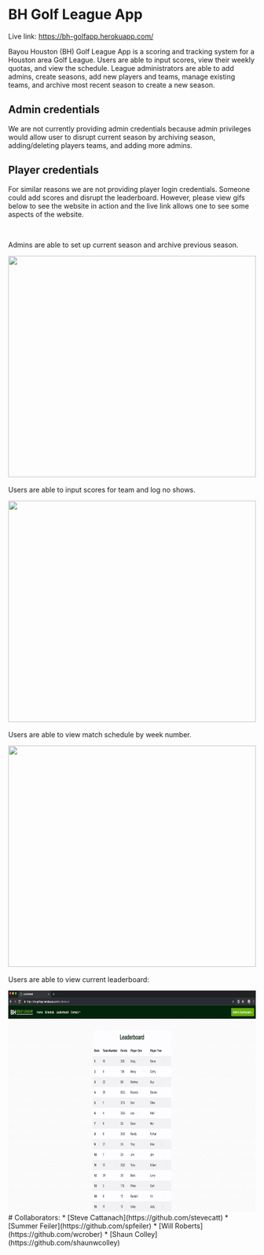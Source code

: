 # BH Golf League App

Live link: https://bh-golfapp.herokuapp.com/

Bayou Houston (BH) Golf League App is a scoring and tracking system for a Houston area Golf League. Users are able to input scores, view their weekly quotas, and view the schedule. League administrators are able to add admins, create seasons, add new players and teams, manage existing teams, and archive most recent season to create a new season.

## Admin credentials
We are not currently providing admin credentials because admin privileges would allow user to disrupt current season by archiving season, adding/deleting players teams, and adding more admins.

## Player credentials
For similar reasons we are not providing player login credentials. Someone could add scores and disrupt the leaderboard. However, please view gifs below to see the website in action and the live link allows one to see some aspects of the website.

<br>

Admins are able to set up current season and archive previous season.

<img src="readme/admin.gif" width="100%" height="450"/> 

<br>

Users are able to input scores for team and log no shows.

<img src="readme/input-scores.gif" width="100%" height="450"/> 

<br>

Users are able to view match schedule by week number.

<img src="readme/schedule.gif" width="100%" height="450"/> 

<br>

Users are able to view current leaderboard:

<img src="readme/leaderboard.jpeg" width="100%" height="450"/>  

<br>
# Collaborators:
* [Steve Cattanach](https://github.com/stevecatt)
* [Summer Feiler](https://github.com/spfeiler)
* [Will Roberts](https://github.com/wcrober)
* [Shaun Colley](https://github.com/shaunwcolley)
